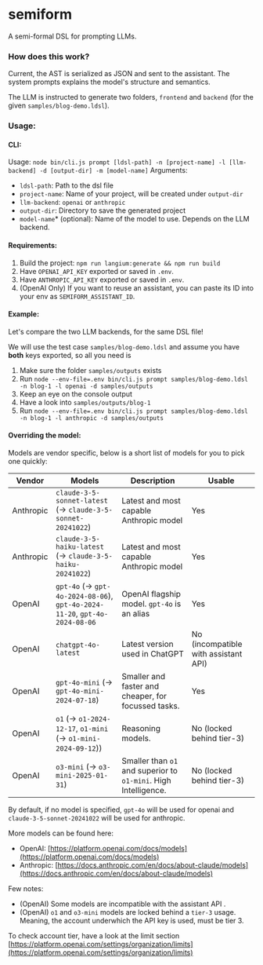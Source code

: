semiform
===

A semi-formal DSL for prompting LLMs.

### How does this work?
Current, the AST is serialized as JSON and sent to the assistant.
The system prompts explains the model's structure and semantics.

The LLM is instructed to generate two folders, `frontend` and `backend` (for the given `samples/blog-demo.ldsl`).

### Usage:

#### CLI:
Usage: `node bin/cli.js prompt [ldsl-path] -n [project-name] -l [llm-backend] -d [output-dir] -m [model-name]`
Arguments:
- `ldsl-path`: Path to the dsl file
- `project-name`: Name of your project, will be created under `output-dir`
- `llm-backend`: `openai` or `anthropic`
- `output-dir`: Directory to save the generated project
- `model-name`* (optional): Name of the model to use. Depends on the LLM backend.

#### Requirements:
1. Build the project: `npm run langium:generate && npm run build`
2. Have `OPENAI_API_KEY` exported or saved in `.env`.
3. Have `ANTHROPIC_API_KEY` exported or saved in `.env`.
4. (OpenAI Only) If you want to reuse an assistant, you can paste its ID into your env as `SEMIFORM_ASSISTANT_ID`.

#### Example:
Let's compare the two LLM backends, for the same DSL file!


We will use the test case `samples/blog-demo.ldsl` and assume you have **both** keys exported, so all you need is
1. Make sure the folder `samples/outputs` exists
2. Run `node --env-file=.env bin/cli.js prompt samples/blog-demo.ldsl -n blog-1 -l openai -d samples/outputs`
4. Keep an eye on the console output
5. Have a look into `samples/outputs/blog-1`
6. Run `node --env-file=.env bin/cli.js prompt samples/blog-demo.ldsl -n blog-1 -l anthropic -d samples/outputs`


#### Overriding the model:

Models are vendor specific, below is a short list of models for you to pick one quickly:

| Vendor | Models | Description | Usable |
|--------|-------|-------------|--------|
| Anthropic | `claude-3-5-sonnet-latest` (-> `claude-3-5-sonnet-20241022`) | Latest and most capable Anthropic model | Yes |
| Anthropic | `claude-3-5-haiku-latest` (-> `claude-3-5-haiku-20241022`) | Latest and most capable Anthropic model | Yes |
| OpenAI | `gpt-4o` (-> `gpt-4o-2024-08-06`), `gpt-4o-2024-11-20`, `gpt-4o-2024-08-06` | OpenAI flagship model. `gpt-4o` is an alias | Yes |
| OpenAI | `chatgpt-4o-latest` | Latest version used in ChatGPT | No (incompatible with assistant API) |
| OpenAI | `gpt-4o-mini` (-> `gpt-4o-mini-2024-07-18`) | Smaller and faster and cheaper, for focussed tasks. | Yes |
| OpenAI | `o1` (-> `o1-2024-12-17`, `o1-mini` (-> `o1-mini-2024-09-12`)) | Reasoning models. | No (locked behind tier-3) |
| OpenAI | `o3-mini` (-> `o3-mini-2025-01-31`) | Smaller than `o1` and superior to `o1-mini`. High Intelligence. | No (locked behind tier-3) |

By default, if no model is specified, `gpt-4o` will be used for openai and `claude-3-5-sonnet-20241022` will be used for anthropic.

More models can be found here:
- OpenAI: [https://platform.openai.com/docs/models](https://platform.openai.com/docs/models)
- Anthropic: [https://docs.anthropic.com/en/docs/about-claude/models](https://docs.anthropic.com/en/docs/about-claude/models)

Few notes:
- (OpenAI) Some models are incompatible with the assistant API .
- (OpenAI) `o1` and `o3-mini` models are locked behind a `tier-3` usage. Meaning, the account underwhich the API key is used, must be tier 3. 

To check account tier, have a look at the limit section [https://platform.openai.com/settings/organization/limits](https://platform.openai.com/settings/organization/limits)



